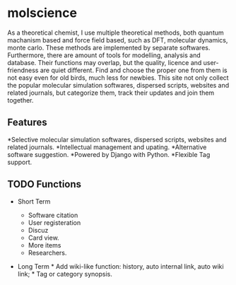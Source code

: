 # molscience
As a theoretical chemist, I use multiple theoretical methods, both quantum machanism based and force field based, such as DFT, molecular dynamics, monte carlo. These methods are implemented by separate softwares. Furthermore, there are amount of tools for modelling, analysis and database. Their functions may overlap, but the quality, licence and user-friendness are quiet different. Find and choose the proper one from them is not easy even for old birds, much less for newbies. This site not only collect the popular molecular simulation softwares, dispersed scripts, websites and related journals, but categorize them, track their updates and join them together.

## Features

 *Selective molecular simulation softwares, dispersed scripts, websites and related journals.
 *Intellectual management and upating.
 *Alternative software suggestion.
 *Powered by Django with Python.
 *Flexible Tag support.

## TODO Functions

  * Short Term
    * Software citation
    * User registeration
    * Discuz
    * Card view.
    * More items
    * Researchers.

  *  Long Term
    * Add wiki-like function: history, auto internal link, auto wiki link;
    * Tag or category synopsis.
